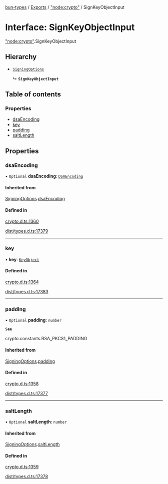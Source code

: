 [bun-types](https://github.com/oven-sh/bun-types/blob/master/api-docs/README.md) / [Exports](https://github.com/oven-sh/bun-types/blob/master/api-docs/modules.md) / ["node:crypto"](https://github.com/oven-sh/bun-types/blob/master/api-docs/modules/node_crypto_.md) / SignKeyObjectInput

# Interface: SignKeyObjectInput

["node:crypto"](https://github.com/oven-sh/bun-types/blob/master/api-docs/modules/node_crypto_.md).SignKeyObjectInput

## Hierarchy

- [`SigningOptions`](https://github.com/oven-sh/bun-types/blob/master/api-docs/interfaces/crypto_.SigningOptions.md)

  ↳ **`SignKeyObjectInput`**

## Table of contents

### Properties

- [dsaEncoding](https://github.com/oven-sh/bun-types/blob/master/api-docs/interfaces/node_crypto_.SignKeyObjectInput.md#dsaencoding)
- [key](https://github.com/oven-sh/bun-types/blob/master/api-docs/interfaces/node_crypto_.SignKeyObjectInput.md#key)
- [padding](https://github.com/oven-sh/bun-types/blob/master/api-docs/interfaces/node_crypto_.SignKeyObjectInput.md#padding)
- [saltLength](https://github.com/oven-sh/bun-types/blob/master/api-docs/interfaces/node_crypto_.SignKeyObjectInput.md#saltlength)

## Properties

### dsaEncoding

• `Optional` **dsaEncoding**: [`DSAEncoding`](https://github.com/oven-sh/bun-types/blob/master/api-docs/modules/crypto_.md#dsaencoding)

#### Inherited from

[SigningOptions](https://github.com/oven-sh/bun-types/blob/master/api-docs/interfaces/crypto_.SigningOptions.md).[dsaEncoding](https://github.com/oven-sh/bun-types/blob/master/api-docs/interfaces/crypto_.SigningOptions.md#dsaencoding)

#### Defined in

[crypto.d.ts:1360](https://github.com/valgaze/bun-types/blob/6f8dbf8/crypto.d.ts#L1360)

[dist/types.d.ts:17379](https://github.com/valgaze/bun-types/blob/6f8dbf8/dist/types.d.ts#L17379)

___

### key

• **key**: [`KeyObject`](https://github.com/oven-sh/bun-types/blob/master/api-docs/classes/crypto_.KeyObject.md)

#### Defined in

[crypto.d.ts:1364](https://github.com/valgaze/bun-types/blob/6f8dbf8/crypto.d.ts#L1364)

[dist/types.d.ts:17383](https://github.com/valgaze/bun-types/blob/6f8dbf8/dist/types.d.ts#L17383)

___

### padding

• `Optional` **padding**: `number`

**`See`**

crypto.constants.RSA_PKCS1_PADDING

#### Inherited from

[SigningOptions](https://github.com/oven-sh/bun-types/blob/master/api-docs/interfaces/crypto_.SigningOptions.md).[padding](https://github.com/oven-sh/bun-types/blob/master/api-docs/interfaces/crypto_.SigningOptions.md#padding)

#### Defined in

[crypto.d.ts:1358](https://github.com/valgaze/bun-types/blob/6f8dbf8/crypto.d.ts#L1358)

[dist/types.d.ts:17377](https://github.com/valgaze/bun-types/blob/6f8dbf8/dist/types.d.ts#L17377)

___

### saltLength

• `Optional` **saltLength**: `number`

#### Inherited from

[SigningOptions](https://github.com/oven-sh/bun-types/blob/master/api-docs/interfaces/crypto_.SigningOptions.md).[saltLength](https://github.com/oven-sh/bun-types/blob/master/api-docs/interfaces/crypto_.SigningOptions.md#saltlength)

#### Defined in

[crypto.d.ts:1359](https://github.com/valgaze/bun-types/blob/6f8dbf8/crypto.d.ts#L1359)

[dist/types.d.ts:17378](https://github.com/valgaze/bun-types/blob/6f8dbf8/dist/types.d.ts#L17378)
